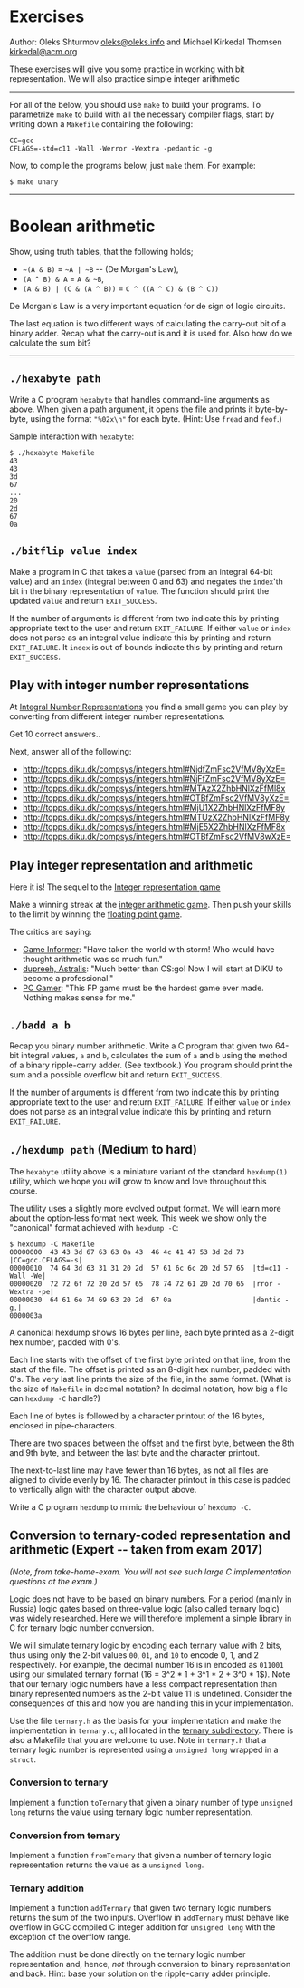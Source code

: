 # Exercises

Author: Oleks Shturmov <oleks@oleks.info> and Michael Kirkedal Thomsen <kirkedal@acm.org>

These exercises will give you some practice in working with bit representation. We will also practice simple integer arithmetic

---

For all of the below, you should use `make` to build your programs. To
parametrize `make` to build with all the necessary compiler flags, start by
writing down a `Makefile` containing the following:

```
CC=gcc
CFLAGS=-std=c11 -Wall -Werror -Wextra -pedantic -g
```

Now, to compile the programs below, just `make` them. For example:

```
$ make unary
```

---

# Boolean arithmetic

Show, using truth tables, that the following holds;

  * `~(A & B)` = `~A | ~B`  -- (De Morgan's Law),
  * `(A ^ B) & A` = `A & ~B`,
  * `(A & B) | (C & (A ^ B))` = `C ^ ((A ^ C) & (B ^ C))`

De Morgan's Law is a very important equation for de sign of logic circuits.

The last equation is two different ways of calculating the carry-out bit of a binary adder. Recap what the carry-out is and it is used for. Also how do we calculate the sum bit?

---

## `./hexabyte path`

Write a C program `hexabyte` that handles command-line arguments as above. When
given a path argument, it opens the file and prints it byte-by-byte, using the
format `"%02x\n"` for each byte. (Hint: Use `fread` and `feof`.)

Sample interaction with `hexabyte`:

```
$ ./hexabyte Makefile
43
43
3d
67
...
20
2d
67
0a
```

## `./bitflip value index`
Make a program in C that takes a `value` (parsed from an integral 64-bit value) and an `index` (integral between 0 and 63) and negates the `index`'th bit in the binary representation of `value`. The function should print the updated `value` and return `EXIT_SUCCESS`.

If the number of arguments is different from two indicate this by printing appropriate text to the user and return `EXIT_FAILURE`. If either `value` or `index` does not parse as an integral value indicate this by printing and return `EXIT_FAILURE`. It `index` is out of bounds indicate this by printing and return `EXIT_SUCCESS`.

## Play with integer number representations

At [Integral Number Representations](http://topps.diku.dk/compsys/integers.html)
you find a small game you can play by converting from different integer number
representations.

Get 10 correct answers..

Next, answer all of the following:

* http://topps.diku.dk/compsys/integers.html#NjdfZmFsc2VfMV8yXzE=
* http://topps.diku.dk/compsys/integers.html#NjFfZmFsc2VfMV8yXzE=
* http://topps.diku.dk/compsys/integers.html#MTAzX2ZhbHNlXzFfMl8x
* http://topps.diku.dk/compsys/integers.html#OTBfZmFsc2VfMV8yXzE=
* http://topps.diku.dk/compsys/integers.html#MjU1X2ZhbHNlXzFfMF8y
* http://topps.diku.dk/compsys/integers.html#MTUzX2ZhbHNlXzFfMF8y
* http://topps.diku.dk/compsys/integers.html#MjE5X2ZhbHNlXzFfMF8x
* http://topps.diku.dk/compsys/integers.html#OTBfZmFsc2VfMV8wXzE=

## Play integer representation and arithmetic
Here it is! The sequel to the [Integer representation game](http://topps.diku.dk/compsys/integers.html)

Make a winning streak at the [integer arithmetic game](http://topps.diku.dk/compsys/integer-arithmetic.html). Then push your skills to the limit by winning the [floating point game](http://topps.diku.dk/compsys/floating-point.html).

The critics are saying:
* [Game Informer](http://www.gameinformer.com/): "Have taken the world with storm! Who would have thought arithmetic was so much fun."
* [dupreeh, Astralis](https://www.astralis.gg/team/dupreeh): "Much better than CS:go! Now I will start at DIKU to become a professional."
* [PC Gamer](http://www.pcgamer.com/): "This FP game must be the hardest game ever made. Nothing makes sense for me."

## `./badd a b`
Recap you binary number arithmetic. Write a C program that given two 64-bit integral values, `a` and `b`, calculates the sum of `a` and `b` using the method of a binary ripple-carry adder. (See textbook.)
You program should print the sum and a possible overflow bit and return `EXIT_SUCCESS`.

If the number of arguments is different from two indicate this by printing appropriate text to the user and return `EXIT_FAILURE`. If either `value` or `index` does not parse as an integral value indicate this by printing and return `EXIT_FAILURE`.

## `./hexdump path` (Medium to hard)

The `hexabyte` utility above is a miniature variant of the standard
`hexdump(1)` utility, which we hope you will grow to know and love throughout
this course.

The utility uses a slightly more evolved output format. We will learn more
about the option-less format next week. This week we show only the "canonical"
format achieved with `hexdump -C`:

```
$ hexdump -C Makefile 
00000000  43 43 3d 67 63 63 0a 43  46 4c 41 47 53 3d 2d 73  |CC=gcc.CFLAGS=-s|
00000010  74 64 3d 63 31 31 20 2d  57 61 6c 6c 20 2d 57 65  |td=c11 -Wall -We|
00000020  72 72 6f 72 20 2d 57 65  78 74 72 61 20 2d 70 65  |rror -Wextra -pe|
00000030  64 61 6e 74 69 63 20 2d  67 0a                    |dantic -g.|
0000003a
```

A canonical hexdump shows 16 bytes per line, each byte printed as a 2-digit hex
number, padded with 0's.

Each line starts with the offset of the first byte printed on that line, from
the start of the file. The offset is printed as an 8-digit hex number, padded
with 0's. The very last line prints the size of the file, in the same format.
(What is the size of `Makefile` in decimal notation? In decimal notation, how
big a file can `hexdump -C` handle?)

Each line of bytes is followed by a character printout of the 16 bytes,
enclosed in pipe-characters.

There are two spaces between the offset and the first byte, between the 8th and
9th byte, and between the last byte and the character printout.

The next-to-last line may have fewer than 16 bytes, as not all files are
aligned to divide evenly by 16. The character printout in this case is padded
to vertically align with the character output above.

Write a C program `hexdump` to mimic the behaviour of `hexdump -C`.


## Conversion to ternary-coded representation and arithmetic (Expert -- taken from exam 2017)
*(Note, from take-home-exam. You will not see such large C implementation questions at the exam.)*

Logic does not have to be based on binary numbers. For a period (mainly in Russia) logic gates based on three-value logic (also called ternary logic) was widely researched. Here we will therefore implement a simple library in C for ternary logic number conversion.

We will simulate ternary logic by encoding each ternary value with 2 bits, thus using only the 2-bit values `00`, `01`, and `10` to encode 0, 1, and 2 respectively.
For example, the decimal number 16 is in encoded as `011001` using our simulated ternary format (16 = 3^2 * 1 + 3^1 * 2 + 3^0 * 1$).
Note that our ternary logic numbers have a less compact representation than binary represented numbers as the $2$-bit value $11$ is undefined. Consider the consequences of this and how you are handling this in your implementation.

Use the file `ternary.h` as the basis for your implementation and make the implementation in `ternary.c`; all located in the [ternary subdirectory](ternary/). There is also a Makefile that you are welcome to use. Note in `ternary.h` that a ternary logic number is represented using a `unsigned long` wrapped in a `struct`.

### Conversion to ternary
Implement a function `toTernary` that given a binary number of type `unsigned long` returns the value using ternary logic number representation.

### Conversion from ternary
Implement a function `fromTernary` that given a number of ternary logic representation returns the value as a `unsigned long`.

### Ternary addition
Implement a function `addTernary` that given two ternary logic numbers returns the sum of the two inputs. Overflow in `addTernary` must behave like overflow in GCC compiled C integer addition for `unsigned long` with the exception of the overflow range.

The addition must be done directly on the ternary logic number representation and, hence, _not_ through conversion to binary representation and back. Hint: base your solution on the ripple-carry adder principle.

